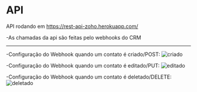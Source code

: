# API


API rodando em https://rest-api-zoho.herokuapp.com/

-As chamadas da api são feitas pelo webhooks do CRM
<hr>

-Configuração do Webhook quando um contato é criado/POST:
![criado](https://user-images.githubusercontent.com/88890771/152587162-ae72306a-9aa1-45ba-b204-defd64235b89.png)


-Configuração do Webhook quando um contato é editado/PUT:
![editado](https://user-images.githubusercontent.com/88890771/152587248-7ae2b9c4-68ef-474b-8b6f-c78d5bf88527.png)

-Configuração do Webhook quando um contato é deletado/DELETE:
![deletado](https://user-images.githubusercontent.com/88890771/152587438-17423f54-c948-4199-a749-e3431547b614.png)
